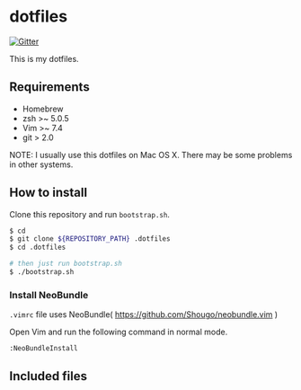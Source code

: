 dotfiles
========

[![Gitter](https://badges.gitter.im/Join%20Chat.svg)](https://gitter.im/chiyoppy/dotfiles?utm_source=badge&utm_medium=badge&utm_campaign=pr-badge&utm_content=badge)

This is my dotfiles.

## Requirements

- Homebrew
- zsh >~ 5.0.5
- Vim >~ 7.4
- git >  2.0

NOTE: I usually use this dotfiles on Mac OS X. There may be some problems in other systems.

## How to install

Clone this repository and run `bootstrap.sh`.

```bash
$ cd
$ git clone ${REPOSITORY_PATH} .dotfiles
$ cd .dotfiles

# then just run bootstrap.sh
$ ./bootstrap.sh
```

### Install NeoBundle

`.vimrc` file uses NeoBundle( https://github.com/Shougo/neobundle.vim )

Open Vim and run the following command in normal mode.

`:NeoBundleInstall`

## Included files

```bash
```
